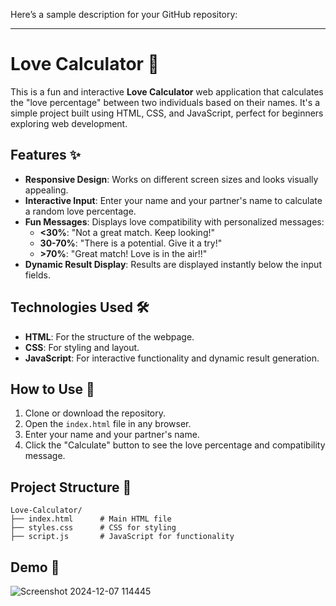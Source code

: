Here’s a sample description for your GitHub repository:

---

# Love Calculator 💖

This is a fun and interactive **Love Calculator** web application that calculates the "love percentage" between two individuals based on their names. It's a simple project built using HTML, CSS, and JavaScript, perfect for beginners exploring web development.

## Features ✨
- **Responsive Design**: Works on different screen sizes and looks visually appealing.
- **Interactive Input**: Enter your name and your partner's name to calculate a random love percentage.
- **Fun Messages**: Displays love compatibility with personalized messages:
  - **<30%**: "Not a great match. Keep looking!"
  - **30-70%**: "There is a potential. Give it a try!"
  - **>70%**: "Great match! Love is in the air!!"
- **Dynamic Result Display**: Results are displayed instantly below the input fields.

## Technologies Used 🛠
- **HTML**: For the structure of the webpage.
- **CSS**: For styling and layout.
- **JavaScript**: For interactive functionality and dynamic result generation.

## How to Use 🚀
1. Clone or download the repository.
2. Open the `index.html` file in any browser.
3. Enter your name and your partner's name.
4. Click the "Calculate" button to see the love percentage and compatibility message.

## Project Structure 📂
```
Love-Calculator/
├── index.html      # Main HTML file
├── styles.css      # CSS for styling
├── script.js       # JavaScript for functionality
```

## Demo 🎥
![Screenshot 2024-12-07 114445](https://github.com/user-attachments/assets/949a0c1d-79ed-4a67-8f0d-a50f1164219d)

